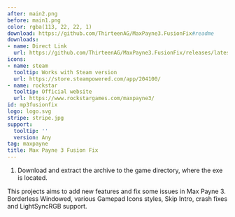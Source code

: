 ```yaml
---
after: main2.png
before: main1.png
color: rgba(113, 22, 22, 1)
download: https://github.com/ThirteenAG/MaxPayne3.FusionFix#readme
downloads:
- name: Direct Link
  url: https://github.com/ThirteenAG/MaxPayne3.FusionFix/releases/latest/download/MaxPayne3.FusionFix.zip
icons:
- name: steam
  tooltip: Works with Steam version
  url: https://store.steampowered.com/app/204100/
- name: rockstar
  tooltip: Official website
  url: https://www.rockstargames.com/maxpayne3/
id: mp3fusionfix
logo: logo.svg
stripe: stripe.jpg
support:
  tooltip: ''
  version: Any
tag: maxpayne
title: Max Payne 3 Fusion Fix
---
```


1. Download and extract the archive to the game directory, where the exe is located.

This projects aims to add new features and fix some issues in Max Payne 3. Borderless Windowed, various Gamepad Icons styles, Skip Intro, crash fixes and LightSyncRGB support.

